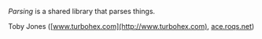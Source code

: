 _Parsing_ is a shared library that parses things.

Toby Jones \([www.turbohex.com](http://www.turbohex.com), [ace.roqs.net](http://ace.roqs.net)\)

